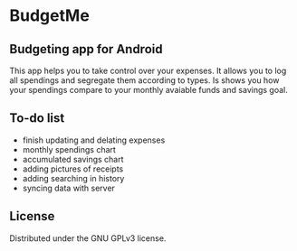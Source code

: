 # BudgetMe


## Budgeting app for Android
This app helps you to take control over your expenses. 
It allows you to log all spendings and segregate them according to types.
Is shows you how your spendings compare to your monthly avaiable funds and savings goal. 

## To-do list
- finish updating and delating expenses
- monthly spendings chart
- accumulated savings chart
- adding pictures of receipts
- adding searching in history
- syncing data with server

## License 
Distributed under the  GNU GPLv3  license.
